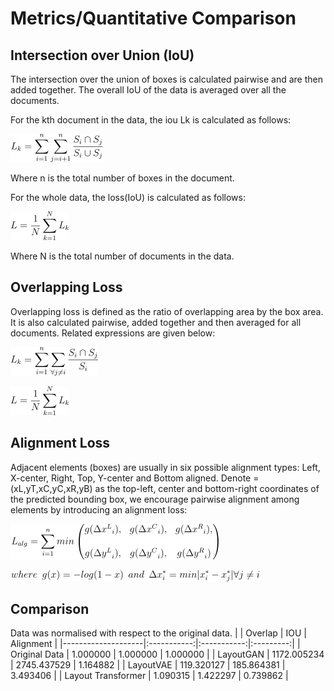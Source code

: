 # Metrics/Quantitative Comparison
## Intersection over Union (IoU)
The intersection over the union of boxes is calculated pairwise and are then added together. The overall IoU of the data is averaged over all the documents.

For the kth document in the data, the iou Lk is calculated as follows:

![iou1](/Metrics/readme_images/iou1.jpg)

Where n is the total number of boxes in the document.

For the whole data, the loss(IoU) is calculated as follows:

![iou2](/Metrics/readme_images/iou2.jpg)

Where N is the total number of documents in the data.


## Overlapping Loss
Overlapping loss is defined as the ratio of overlapping area by the box area. It is also calculated pairwise, added together and then averaged for all documents. Related expressions are given below:

![overlapping1](/Metrics/readme_images/overlapping1.jpg)

![overlapping2](/Metrics/readme_images/iou2.jpg)

## Alignment Loss
Adjacent elements (boxes) are usually in six possible alignment types: Left, X-center, Right, Top, Y-center and Bottom aligned. Denote =(xL,yT,xC,yC,xR,yB) as the top-left, center and bottom-right coordinates of the predicted bounding box, we encourage pairwise alignment among elements by introducing an alignment loss:

![alg1](/Metrics/readme_images/algn1.jpg)

![alg2](/Metrics/readme_images/algn2.jpg)

## Comparison
Data was normalised with respect to the original data.
|                    |   Overlap   |     IOU     | Alignment |
|--------------------|:-----------:|:-----------:|:---------:|
|    Original Data   |   1.000000  |   1.000000  |  1.000000 |
|      LayoutGAN     | 1172.005234 | 2745.437529 |  1.164882 |
|      LayoutVAE     |  119.320127 |  185.864381 |  3.493406 |
| Layout Transformer |   1.090315  |   1.422297  |  0.739862 |
